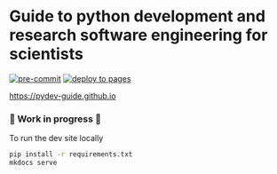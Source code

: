 # Guide to python development and research software engineering for scientists

[![pre-commit](https://results.pre-commit.ci/badge/github/pydev-guide/pydev-guide.github.io/main.svg)](https://results.pre-commit.ci/latest/github/pydev-guide/pydev-guide.github.io/main)
[![deploy to pages](https://github.com/pydev-guide/pydev-guide.github.io/actions/workflows/deploy-pages.yml/badge.svg)](https://github.com/pydev-guide/pydev-guide.github.io/actions/workflows/deploy-pages.yml)

<https://pydev-guide.github.io>

### 🚧 Work in progress 🚧

To run the dev site locally

```bash
pip install -r requirements.txt
mkdocs serve
```
